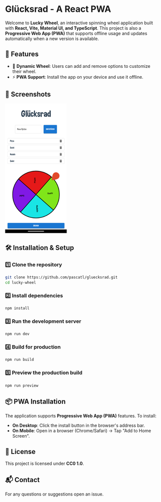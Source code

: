 # Glücksrad - A React PWA

Welcome to **Lucky Wheel**, an interactive spinning wheel application built with **React, Vite, Material UI, and TypeScript**. This project is also a **Progressive Web App (PWA)** that supports offline usage and updates automatically when a new version is available.

## 🚀 Features

- 🎨 **Dynamic Wheel**: Users can add and remove options to customize their wheel.
- ⚡ **PWA Support**: Install the app on your device and use it offline.

## 📸 Screenshots

<img src="docs/img/screenshot.png" alt="App Screenshot" width="200"/>

## 🛠️ Installation & Setup

### 1️⃣ Clone the repository

```sh
git clone https://github.com/pascatl/gluecksrad.git
cd lucky-wheel
```

### 2️⃣ Install dependencies

```sh
npm install
```

### 3️⃣ Run the development server

```sh
npm run dev
```

### 4️⃣ Build for production

```sh
npm run build
```

### 5️⃣ Preview the production build

```sh
npm run preview
```

## 📦 PWA Installation

The application supports **Progressive Web App (PWA)** features. To install:

- **On Desktop**: Click the install button in the browser's address bar.
- **On Mobile**: Open in a browser (Chrome/Safari) → Tap "Add to Home Screen".

## 📜 License

This project is licensed under **CC0 1.0**.

## 📬 Contact

For any questions or suggestions open an issue.
